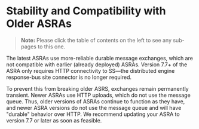 [title]: # (Stability and Compatibility with Older ASRAs)
[tags]: # (Session Recording)
[priority]: # (1000)

# Stability and Compatibility with Older ASRAs

> **Note:** Please click the table of contents on the left to see any sub-pages to this one.

The latest ASRAs use more-reliable durable message exchanges, which are not compatible with earlier (already deployed) ASRAs. Version 7.7+ of the ASRA only requires HTTP connectivity to SS—the distributed engine response-bus site connector is no longer required. 

To prevent this from breaking older ASRS, exchanges remain permanently transient. Newer ASRAs use HTTP uploads, which do not use the message queue. Thus, older versions of ASRAs  continue to function as they have, and newer ASRA versions do not use the message queue and will have "durable" behavior over HTTP. We recommend updating your ASRA to version 7.7 or later as soon as feasible.
